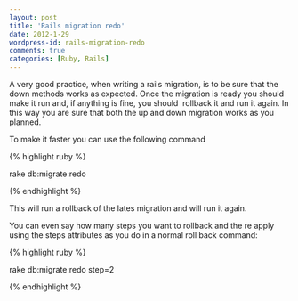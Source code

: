 ```yaml
---
layout: post
title: 'Rails migration redo'
date: 2012-1-29
wordpress-id: rails-migration-redo
comments: true
categories: [Ruby, Rails]
---
```

A very good practice, when writing a rails migration, is to be sure that the down methods works as expected. Once the migration is ready you should make it run and, if anything is fine, you should  rollback it and run it again. In this way you are sure that both the up and down migration works as you planned.
<!--more-->
To make it faster you can use the following command

{% highlight ruby %}

rake db:migrate:redo

{% endhighlight  %}

This will run a rollback of the lates migration and will run it again.

You can even say how many steps you want to rollback and the re apply using the steps attributes as you do in a normal roll back command:

{% highlight ruby %}

rake db:migrate:redo step=2

{% endhighlight  %}
<div></div>
